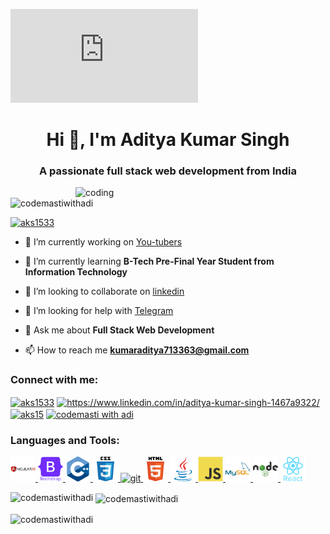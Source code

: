 ![MasterHead](https://www.signaturewrite.com/s/sig/index.php?name=aditya-kumar-singh&f=146)
<h1 align="center">Hi 👋, I'm Aditya Kumar Singh</h1>
<h3 align="center">A passionate full stack web development from India</h3>

<img align="right" alt="coding" width="400" src="https://user-images.githubusercontent.com/55389276/140866485-8fb1c876-9a8f-4d6a-98dc-08c4981eaf70.gif">

<p align="left"> <img src="https://komarev.com/ghpvc/?username=codemastiwithadi&label=Profile%20views&color=0e75b6&style=flat" alt="codemastiwithadi" /> </p>

<p align="left"> <a href="https://twitter.com/aks1533" target="blank"><img src="https://img.shields.io/twitter/follow/aks1533?logo=twitter&style=for-the-badge" alt="aks1533" /></a> </p>

- 🔭 I’m currently working on [You-tubers](https://www.youtube.com/@codefusionacademy)

- 🌱 I’m currently learning **B-Tech Pre-Final Year Student from Information Technology**

- 👯 I’m looking to collaborate on [linkedin](https://www.linkedin.com/in/aditya-kumar-singh-1467a9322/)

- 🤝 I’m looking for help with [Telegram](https://t.me/aditya_kumar1533)

- 💬 Ask me about **Full Stack Web Development**

- 📫 How to reach me **kumaraditya713363@gmail.com**

<h3 align="left">Connect with me:</h3>
<p align="left">
<a href="https://twitter.com/aks1533" target="blank"><img align="center" src="https://raw.githubusercontent.com/rahuldkjain/github-profile-readme-generator/master/src/images/icons/Social/twitter.svg" alt="aks1533" height="30" width="40" /></a>
<a href="https://linkedin.com/in/https://www.linkedin.com/in/aditya-kumar-singh-a501a3253/" target="blank"><img align="center" src="https://raw.githubusercontent.com/rahuldkjain/github-profile-readme-generator/master/src/images/icons/Social/linked-in-alt.svg" alt="https://www.linkedin.com/in/aditya-kumar-singh-1467a9322/" height="30" width="40" /></a>
<a href="https://instagram.com/____aks15____" target="blank"><img align="center" src="https://raw.githubusercontent.com/rahuldkjain/github-profile-readme-generator/master/src/images/icons/Social/instagram.svg" alt="aks15" height="30" width="40" /></a>
<a href="https://www.youtube.com/c/codemasti with adi" target="blank"><img align="center" src="https://raw.githubusercontent.com/rahuldkjain/github-profile-readme-generator/master/src/images/icons/Social/youtube.svg" alt="codemasti with adi" height="30" width="40" /></a>
</p>

<h3 align="left">Languages and Tools:</h3>
<p align="left"> <a href="https://angular.io" target="_blank" rel="noreferrer"> <img src="https://raw.githubusercontent.com/devicons/devicon/master/icons/angularjs/angularjs-original-wordmark.svg" alt="angularjs" width="40" height="40"/> </a> <a href="https://getbootstrap.com" target="_blank" rel="noreferrer"> <img src="https://raw.githubusercontent.com/devicons/devicon/master/icons/bootstrap/bootstrap-plain-wordmark.svg" alt="bootstrap" width="40" height="40"/> </a> <a href="https://www.w3schools.com/cpp/" target="_blank" rel="noreferrer"> <img src="https://raw.githubusercontent.com/devicons/devicon/master/icons/cplusplus/cplusplus-original.svg" alt="cplusplus" width="40" height="40"/> </a> <a href="https://www.w3schools.com/css/" target="_blank" rel="noreferrer"> <img src="https://raw.githubusercontent.com/devicons/devicon/master/icons/css3/css3-original-wordmark.svg" alt="css3" width="40" height="40"/> </a> <a href="https://git-scm.com/" target="_blank" rel="noreferrer"> <img src="https://www.vectorlogo.zone/logos/git-scm/git-scm-icon.svg" alt="git" width="40" height="40"/> </a> <a href="https://www.w3.org/html/" target="_blank" rel="noreferrer"> <img src="https://raw.githubusercontent.com/devicons/devicon/master/icons/html5/html5-original-wordmark.svg" alt="html5" width="40" height="40"/> </a> <a href="https://www.java.com" target="_blank" rel="noreferrer"> <img src="https://raw.githubusercontent.com/devicons/devicon/master/icons/java/java-original.svg" alt="java" width="40" height="40"/> </a> <a href="https://developer.mozilla.org/en-US/docs/Web/JavaScript" target="_blank" rel="noreferrer"> <img src="https://raw.githubusercontent.com/devicons/devicon/master/icons/javascript/javascript-original.svg" alt="javascript" width="40" height="40"/> </a> <a href="https://www.mysql.com/" target="_blank" rel="noreferrer"> <img src="https://raw.githubusercontent.com/devicons/devicon/master/icons/mysql/mysql-original-wordmark.svg" alt="mysql" width="40" height="40"/> </a> <a href="https://nodejs.org" target="_blank" rel="noreferrer"> <img src="https://raw.githubusercontent.com/devicons/devicon/master/icons/nodejs/nodejs-original-wordmark.svg" alt="nodejs" width="40" height="40"/> </a> <a href="https://reactjs.org/" target="_blank" rel="noreferrer"> <img src="https://raw.githubusercontent.com/devicons/devicon/master/icons/react/react-original-wordmark.svg" alt="react" width="40" height="40"/> </a> </p>

<p><img align="left" src="https://github-readme-stats.vercel.app/api/top-langs?username=codemastiwithadi&show_icons=true&locale=en&layout=compact" alt="codemastiwithadi" /></p>

<p>&nbsp;<img align="center" src="https://github-readme-stats.vercel.app/api?username=codemastiwithadi&show_icons=true&locale=en" alt="codemastiwithadi" /></p>

<p><img align="center" src="https://github-readme-streak-stats.herokuapp.com/?user=codemastiwithadi&" alt="codemastiwithadi" /></p>
